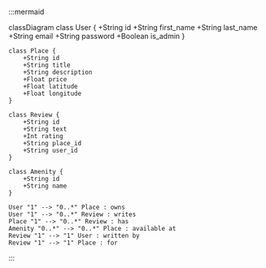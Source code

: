 :::mermaid

classDiagram
    class User {
        +String id
        +String first_name
        +String last_name
        +String email
        +String password
        +Boolean is_admin
    }

    class Place {
        +String id
        +String title
        +String description
        +Float price
        +Float latitude
        +Float longitude
    }

    class Review {
        +String id
        +String text
        +Int rating
        +String place_id
        +String user_id
    }

    class Amenity {
        +String id
        +String name
    }

    User "1" --> "0..*" Place : owns
    User "1" --> "0..*" Review : writes
    Place "1" --> "0..*" Review : has
    Amenity "0..*" --> "0..*" Place : available at
    Review "1" --> "1" User : written by
    Review "1" --> "1" Place : for
:::
